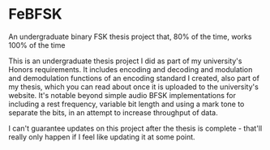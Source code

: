 # FeBFSK
An undergraduate binary FSK thesis project that, 80% of the time, works 100% of the time

This is an undergraduate thesis project I did as part of my university's Honors requirements. It includes encoding and 
decoding and modulation and demodulation functions of an encoding standard I created, also part of my thesis, which 
you can read about once it is uploaded to the university's website. It's notable beyond simple audio BFSK 
implementations for including a rest frequency, variable bit length and using a mark tone to separate the bits, 
in an attempt to increase throughput of data.

I can't guarantee updates on this project after the thesis is complete - that'll really only happen if I feel like
updating it at some point.



